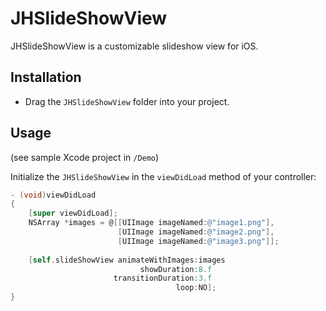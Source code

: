 # JHSlideShowView

JHSlideShowView is a customizable slideshow view for iOS.

## Installation

* Drag the `JHSlideShowView` folder into your project.

## Usage

(see sample Xcode project in `/Demo`)

Initialize the `JHSlideShowView` in the `viewDidLoad` method of your controller:

```objective-c
- (void)viewDidLoad
{
    [super viewDidLoad];
    NSArray *images = @[[UIImage imageNamed:@"image1.png"],
                        [UIImage imageNamed:@"image2.png"],
                        [UIImage imageNamed:@"image3.png"]];
    
    [self.slideShowView animateWithImages:images
                             showDuration:8.f
                       transitionDuration:3.f
                                     loop:NO];
}
```
